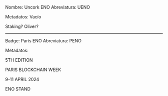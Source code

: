 Nombre: Uncork ENO
Abreviatura: UENO

Metadatos: Vacío

Staking? Oliver?

------------------------------
Badge: Paris ENO
Abreviatura: PENO

Metadatos:

5TH EDITION

PARIS BLOCKCHAIN WEEK

9-11 APRIL 2024

ENO STAND
